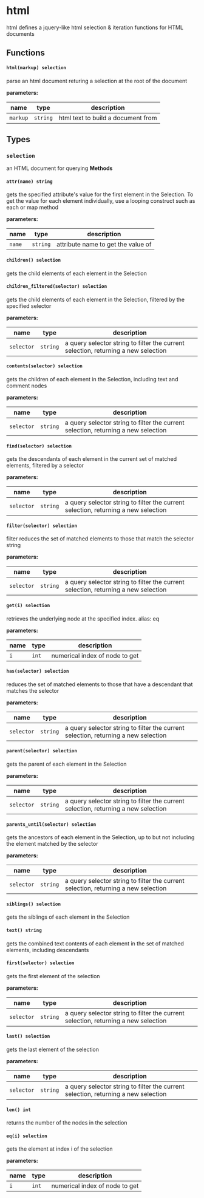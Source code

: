 # html
html defines a jquery-like html selection & iteration functions for HTML documents

## Functions

#### `html(markup) selection`
parse an html document returing a selection at the root of the document

**parameters:**

| name | type | description |
|------|------|-------------|
| `markup` | `string` | html text to build a document from |



## Types

### `selection`
an HTML document for querying
**Methods**
#### `attr(name) string`
gets the specified attribute's value for the first element in the Selection. To get the value for each element individually, use a looping construct such as each or map method

**parameters:**

| name | type | description |
|------|------|-------------|
| `name` | `string` | attribute name to get the value of |


#### `children() selection`
gets the child elements of each element in the Selection

#### `children_filtered(selector) selection`
gets the child elements of each element in the Selection, filtered by the specified selector

**parameters:**

| name | type | description |
|------|------|-------------|
| `selector` | `string` | a query selector string to filter the current selection, returning a new selection |


#### `contents(selector) selection`
gets the children of each element in the Selection, including text and comment nodes

**parameters:**

| name | type | description |
|------|------|-------------|
| `selector` | `string` | a query selector string to filter the current selection, returning a new selection |


#### `find(selector) selection`
gets the descendants of each element in the current set of matched elements, filtered by a selector

**parameters:**

| name | type | description |
|------|------|-------------|
| `selector` | `string` | a query selector string to filter the current selection, returning a new selection |


#### `filter(selector) selection`
filter reduces the set of matched elements to those that match the selector string

**parameters:**

| name | type | description |
|------|------|-------------|
| `selector` | `string` | a query selector string to filter the current selection, returning a new selection |


#### `get(i) selection`
retrieves the underlying node at the specified index. alias: eq

**parameters:**

| name | type | description |
|------|------|-------------|
| `i` | `int` | numerical index of node to get |


#### `has(selector) selection`
reduces the set of matched elements to those that have a descendant that matches the selector

**parameters:**

| name | type | description |
|------|------|-------------|
| `selector` | `string` | a query selector string to filter the current selection, returning a new selection |


#### `parent(selector) selection`
gets the parent of each element in the Selection

**parameters:**

| name | type | description |
|------|------|-------------|
| `selector` | `string` | a query selector string to filter the current selection, returning a new selection |


#### `parents_until(selector) selection`
gets the ancestors of each element in the Selection, up to but not including the element matched by the selector

**parameters:**

| name | type | description |
|------|------|-------------|
| `selector` | `string` | a query selector string to filter the current selection, returning a new selection |


#### `siblings() selection`
gets the siblings of each element in the Selection

#### `text() string`
gets the combined text contents of each element in the set of matched elements, including descendants

#### `first(selector) selection`
gets the first element of the selection

**parameters:**

| name | type | description |
|------|------|-------------|
| `selector` | `string` | a query selector string to filter the current selection, returning a new selection |


#### `last() selection`
gets the last element of the selection

**parameters:**

| name | type | description |
|------|------|-------------|
| `selector` | `string` | a query selector string to filter the current selection, returning a new selection |


#### `len() int`
returns the number of the nodes in the selection

#### `eq(i) selection`
gets the element at index i of the selection

**parameters:**

| name | type | description |
|------|------|-------------|
| `i` | `int` | numerical index of node to get |


